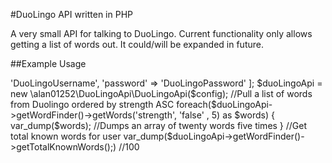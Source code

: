 #DuoLingo API written in PHP

A very small API for talking to DuoLingo. Current functionality
only allows getting a list of words out. It could/will be expanded
in future.

##Example Usage 

<?php

$config = [
    'login' => 'DuoLingoUsername',
    'password' => 'DuoLingoPassword'
];

$duoLingoApi = new \alan01252\DuoLingoApi\DuoLingoApi($config);

//Pull a list of words from Duolingo ordered by strength ASC
foreach($duoLingoApi->getWordFinder()->getWords('strength', 'false' , 5) as $words) {
    var_dump($words); //Dumps an array of twenty words five times
}

//Get total known words for user

var_dump($duoLingoApi->getWordFinder()->getTotalKnownWords();) //100
